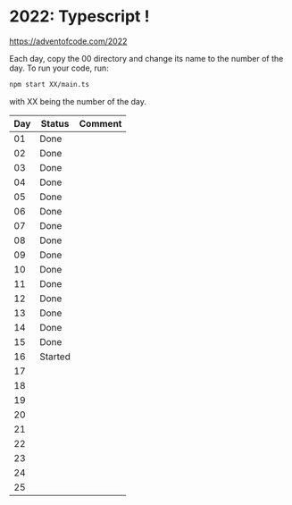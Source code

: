 # 2022: Typescript !

https://adventofcode.com/2022

Each day, copy the 00 directory and change its name to the number of the day.
To run your code, run:
```bash
npm start XX/main.ts
```
with XX being the number of the day.

| Day | Status | Comment |
|----|----|----|
| 01 | Done |  |
| 02 | Done |  |
| 03 | Done |  |
| 04 | Done |  |
| 05 | Done |  |
| 06 | Done |  |
| 07 | Done |  |
| 08 | Done |  |
| 09 | Done |  |
| 10 | Done |  |
| 11 | Done |  |
| 12 | Done |  |
| 13 | Done |  |
| 14 | Done |  |
| 15 | Done |  |
| 16 | Started |  |
| 17 |  |  |
| 18 |  |  |
| 19 |  |  |
| 20 |  |  |
| 21 |  |  |
| 22 |  |  |
| 23 |  |  |
| 24 |  |  |
| 25 |  |  |
